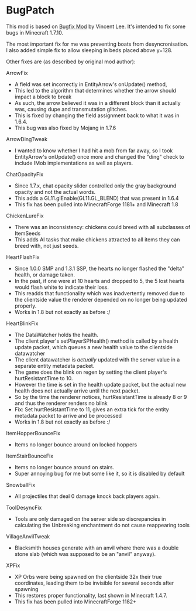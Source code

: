 # BugPatch

This mod is based on [Bugfix Mod](https://github.com/williewillus/BugfixMod) by Vincent Lee. It's intended to fix some bugs in Minecraft 1.7.10.

The most important fix for me was preventing boats from desyncronisation. I also added simple fix to allow sleeping in beds placed above y=128.

Other fixes are (as described by original mod author):

ArrowFix
- A field was set incorrectly in EntityArrow's onUpdate() method,
- This led to the algorithm that determines whether the arrow should impact a block to break
- As such, the arrow believed it was in a different block than it actually was, causing dupe and transmutation glitches.
- This is fixed by changing the field assignment back to what it was in 1.6.4.
- This bug was also fixed by Mojang in 1.7.6

ArrowDingTweak
- I wanted to know whether I had hit a mob from far away, so I took EntityArrow's onUpdate() once more and changed the "ding" check to include IMob implementations as well as players.

ChatOpacityFix
- Since 1.7.x, chat opacity slider controlled only the gray background opacity and not the actual words.
- This adds a GL11.glEnable(GL11.GL_BLEND) that was present in 1.6.4
- This fix has been pulled into MinecraftForge 1181+ and Minecraft 1.8

ChickenLureFix
- There was an inconsistency: chickens could breed with all subclasses of ItemSeeds
- This adds AI tasks that make chickens attracted to all items they can breed with, not just seeds.

HeartFlashFix
- Since 1.0.0 SMP and 1.3.1 SSP, the hearts no longer flashed the "delta" health, or damage taken.
- In the past, if one were at 10 hearts and dropped to 5, the 5 lost hearts would flash white to indicate their loss.
- This readds that functionality which was inadvertently removed due to the clientside value the renderer depended on no longer being updated properly.
- Works in 1.8 but not exactly as before :/

HeartBlinkFix
- The DataWatcher holds the health.
- The client player's setPlayerSPHealth() method is called by a health update packet, which queues a new health value to the clientside datawatcher
- The client datawatcher is *actually* updated with the server value in a separate entity metadata packet.
- The game does the blink on regen by setting the client player's hurtResistantTime to 10.
- However the time is set in the health update packet, but the actual new health does not actually arrive until the next packet.
- So by the time the renderer notices, hurtResistantTime is already 8 or 9 and thus the renderer renders no blink
- Fix: Set hurtResistantTime to 11, gives an extra tick for the entity metadata packet to arrive and be processed
- Works in 1.8 but not exactly as before :/

ItemHopperBounceFix
- Items no longer bounce around on locked hoppers

ItemStairBounceFix
- Items no longer bounce around on stairs.
- Super annoying bug for me but some like it, so it is disabled by default

SnowballFix
- All projectiles that deal 0 damage knock back players again.

ToolDesyncFix
- Tools are only damaged on the server side so discrepancies in calculating the Unbreaking enchantment do not cause reappearing tools

VillageAnvilTweak
- Blacksmith houses generate with an anvil where there was a double stone slab (which was supposed to be an "anvil" anyway).

XPFix
- XP Orbs were being spawned on the clientside 32x their true coordinates, leading them to be invisible for several seconds after spawning
- This restores proper functionality, last shown in Minecraft 1.4.7.
- This fix has been pulled into MinecraftForge 1182+
